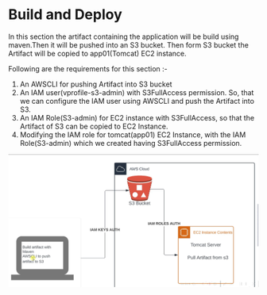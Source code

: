 # Build and Deploy

In this section the artifact containing the application will be build using maven.Then it will be pushed into an S3 bucket. Then form S3 bucket the Artifact will be copied to app01(Tomcat) EC2 instance.

Following are the requirements for this section :-
1. An AWSCLI for pushing Artifact into S3 bucket
2. An IAM user(vprofile-s3-admin) with S3FullAccess permission. So, that we can configure the IAM user using AWSCLI and push the Artifact into S3.
3. An IAM Role(S3-admin) for EC2 instance with S3FullAccess, so that the Artifact of S3 can be copied to EC2 Instance.
4. Modifying the IAM role for tomcat(app01) EC2 Instance, with the IAM Role(S3-admin) which we created having S3FullAccess permission.

 ![Architectural Diagram](https://github.com/Kizhakkekkara-Vishnu-Vijayan/vprofile-aws-deployment/blob/master/AWS-Console-SS-All/build-deploy-diagram.png)